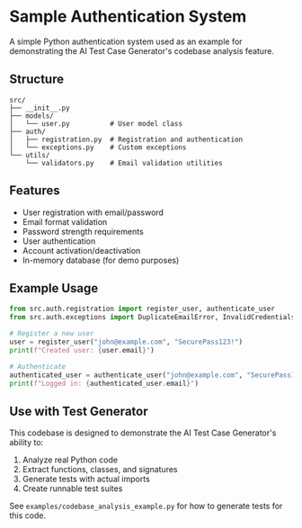 # Sample Authentication System

A simple Python authentication system used as an example for demonstrating the AI Test Case Generator's codebase analysis feature.

## Structure

```
src/
├── __init__.py
├── models/
│   └── user.py          # User model class
├── auth/
│   ├── registration.py  # Registration and authentication
│   └── exceptions.py    # Custom exceptions
└── utils/
    └── validators.py    # Email validation utilities
```

## Features

- User registration with email/password
- Email format validation
- Password strength requirements
- User authentication
- Account activation/deactivation
- In-memory database (for demo purposes)

## Example Usage

```python
from src.auth.registration import register_user, authenticate_user
from src.auth.exceptions import DuplicateEmailError, InvalidCredentialsError

# Register a new user
user = register_user("john@example.com", "SecurePass123!")
print(f"Created user: {user.email}")

# Authenticate
authenticated_user = authenticate_user("john@example.com", "SecurePass123!")
print(f"Logged in: {authenticated_user.email}")
```

## Use with Test Generator

This codebase is designed to demonstrate the AI Test Case Generator's ability to:

1. Analyze real Python code
2. Extract functions, classes, and signatures
3. Generate tests with actual imports
4. Create runnable test suites

See `examples/codebase_analysis_example.py` for how to generate tests for this code.
